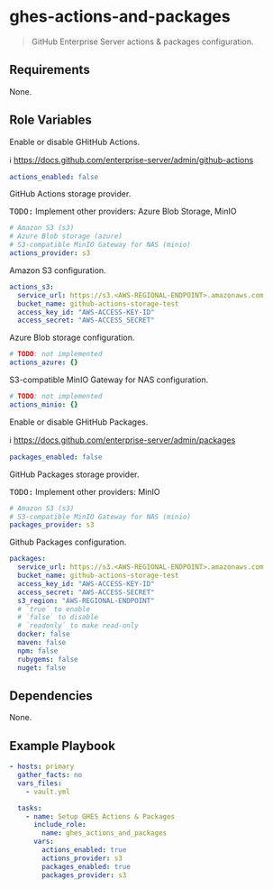# ghes-actions-and-packages

> GitHub Enterprise Server actions & packages configuration.

## Requirements

None.

## Role Variables

Enable or disable GHitHub Actions.

ℹ️ https://docs.github.com/enterprise-server/admin/github-actions

```yml
actions_enabled: false
```

GitHub Actions storage provider.

<kbd>TODO:</kbd> Implement other providers: Azure Blob Storage, MinIO

```yml
# Amazon S3 (s3)
# Azure Blob storage (azure)
# S3-compatible MinIO Gateway for NAS (minio)
actions_provider: s3
```

Amazon S3 configuration.

```yml
actions_s3:
  service_url: https://s3.<AWS-REGIONAL-ENDPOINT>.amazonaws.com
  bucket_name: github-actions-storage-test
  access_key_id: "AWS-ACCESS-KEY-ID"
  access_secret: "AWS-ACCESS_SECRET"
```

Azure Blob storage configuration.

```yml
# TODO: not implemented
actions_azure: {}
```

S3-compatible MinIO Gateway for NAS configuration.

```yml
# TODO: not implemented
actions_minio: {}
```

Enable or disable GHitHub Packages.

ℹ️ https://docs.github.com/enterprise-server/admin/packages

```yml
packages_enabled: false
```

GitHub Packages storage provider.

<kbd>TODO:</kbd> Implement other providers: MinIO

```yml
# Amazon S3 (s3)
# S3-compatible MinIO Gateway for NAS (minio)
packages_provider: s3
```

Github Packages configuration.

```yml
packages:
  service_url: https://s3.<AWS-REGIONAL-ENDPOINT>.amazonaws.com
  bucket_name: github-actions-storage-test
  access_key_id: "AWS-ACCESS-KEY-ID"
  access_secret: "AWS-ACCESS-SECRET"
  s3_region: "AWS-REGIONAL-ENDPOINT"
  # `true` to enable
  # `false` to disable
  # `readonly` to make read-only
  docker: false
  maven: false
  npm: false
  rubygems: false
  nuget: false
```

## Dependencies

None.

## Example Playbook

```yml
- hosts: primary
  gather_facts: no
  vars_files:
    - vault.yml

  tasks:
    - name: Setup GHES Actions & Packages
      include_role:
        name: ghes_actions_and_packages
      vars:
        actions_enabled: true
        actions_provider: s3
        packages_enabled: true
        packages_provider: s3
```
